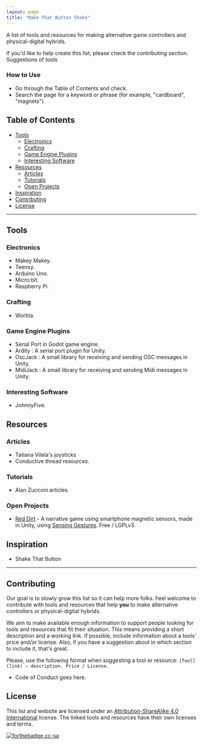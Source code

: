 ```yaml
---
layout: page
title: "Make That Button Shake"
---
```


A list of tools and resources for making alternative game controllers and physical-digital hybrids.

If you'd like to help create this list, please check the contributing section. Suggestions of tools

### How to Use

- Go through the Table of Contents and check.
- Search the page for a keyword or phrase (for example, "cardboard", "magnets").

## Table of Contents <!-- omit in toc -->

- [Tools](#tools)
  - [Electronics](#electronics)
  - [Crafting](#crafting)
  - [Game Engine Plugins](#game-engine-plugins)
  - [Interesting Software](#interesting-software)
- [Resources](#resources)
  - [Articles](#articles)
  - [Tutorials](#tutorials)
  - [Open Projects](#open-projects)
- [Inspiration](#inspiration)
- [Contributing](#contributing)
- [License](#license)

---

## Tools

### Electronics

- Makey Makey.
- Teensy.
- Arduino Uno.
- Micro:bit.
- Raspberry Pi.

### Crafting

- Worbla.

### Game Engine Plugins

- Serial Port in Godot game engine.
- Ardity : A serial port plugin for Unity.
- OscJack : A small library for receiving and sending OSC messages in Unity.
- MidiJack : A small library for receiving and sending Midi messages in Unity.

### Interesting Software

- JohnnyFive.

## Resources

### Articles

- Tatiana Vilela's joysticks
- Conductive thread resources.

### Tutorials

- Alan Zucconi articles.

### Open Projects

- [Red Dirt](https://github.com/enricllagostera/RedDirt) - A narrative game using smartphone magnetic sensors, made in Unity, using [Sensing Gestures](). Free / LGPLv3.

## Inspiration

- Shake That Button

---

## Contributing

Our goal is to slowly grow this list so it can help more folks. Feel welcome to contribute with tools and resources that help **you** to make alternative controllers or physical-digital hybrids.

We aim to make available enough information to support people looking for tools and resources that fit their situation. This means providing a short description and a working link. If possible, include information about a tools' price and/or license. Also, if you have a suggestion about in which section to include it, that's great.

Please, use the following format when suggesting a tool or resource: `[Tool](link) — description. Price / License.`

- Code of Conduct goes here.

## License

This list and website are licensed under an [Attribution-ShareAlike 4.0 International](https://creativecommons.org/licenses/by-sa/4.0) license. The linked tools and resources have their own licenses and terms.

[![forthebadge cc-sa](http://ForTheBadge.com/images/badges/cc-sa.svg)](https://creativecommons.org/licenses/by-sa/4.0)